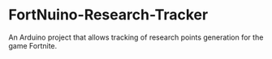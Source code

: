 # FortNuino-Research-Tracker
An Arduino project that allows tracking of research points generation for the game Fortnite.
